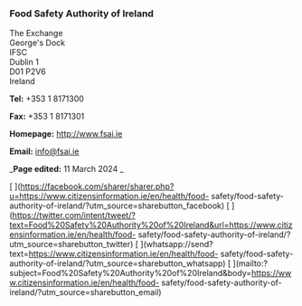 ###  Food Safety Authority of Ireland

The Exchange  
George's Dock  
IFSC  
Dublin 1  
D01 P2V6  
Ireland

**Tel:** +353 1 8171300

**Fax:** +353 1 8171301

**Homepage:** [ http://www.fsai.ie ](http://www.fsai.ie)

**Email:** [ info@fsai.ie ](mailto:info@fsai.ie)

_**Page edited:** 11 March 2024 _

[
](https://facebook.com/sharer/sharer.php?u=https://www.citizensinformation.ie/en/health/food-
safety/food-safety-authority-of-ireland/?utm_source=sharebutton_facebook) [
](https://twitter.com/intent/tweet/?text=Food%20Safety%20Authority%20of%20Ireland&url=https://www.citizensinformation.ie/en/health/food-
safety/food-safety-authority-of-ireland/?utm_source=sharebutton_twitter) [
](whatsapp://send?text=https://www.citizensinformation.ie/en/health/food-
safety/food-safety-authority-of-ireland/?utm_source=sharebutton_whatsapp) [
](mailto:?subject=Food%20Safety%20Authority%20of%20Ireland&body=https://www.citizensinformation.ie/en/health/food-
safety/food-safety-authority-of-ireland/?utm_source=sharebutton_email) [
](javascript:void\(0\))
